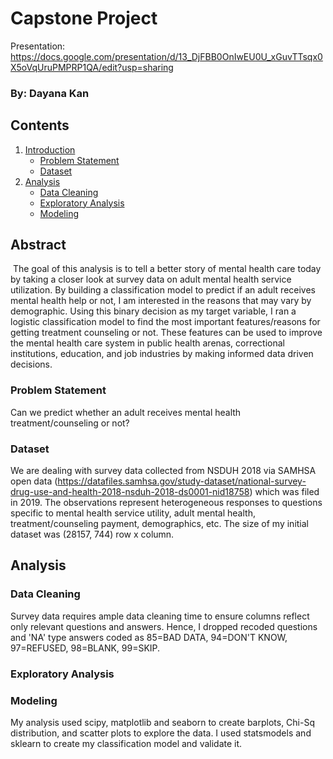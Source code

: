 # Capstone Project
Presentation: https://docs.google.com/presentation/d/13_DjFBB0OnIwEU0U_xGuvTTsqx0X5oVqUruPMPRP1QA/edit?usp=sharing
### By: Dayana Kan

## Contents
1. [Introduction](#introduction)
    - [Problem Statement](#problem_statement)
    - [Dataset](#dataset)
2. [Analysis](#analysis)
    - [Data Cleaning](#data_cleaning)
    - [Exploratory Analysis](#exploratory_analysis)
    - [Modeling](#modeling)
 ​   
## Abstract <a name="introduction"></a>
​
The goal of this analysis is to tell a better story of mental health care today by taking a closer look at survey data on adult mental health service utilization. By building a classification model to predict if an adult receives mental health help or not, I am interested in the reasons that may vary by demographic. Using this binary decision as my target variable, I ran a logistic classification model to find the most important features/reasons for getting treatment counseling or not. These features can be used to improve the mental health care system in public health arenas, correctional institutions, education, and job industries by making informed data driven decisions.
​
### Problem Statement <a name="problem_statement"></a>
Can we predict whether an adult receives mental health treatment/counseling or not? 
​
### Dataset <a name="dataset"></a>
We are dealing with survey data collected from NSDUH 2018 via SAMHSA open data (https://datafiles.samhsa.gov/study-dataset/national-survey-drug-use-and-health-2018-nsduh-2018-ds0001-nid18758) which was filed in 2019. The observations represent heterogeneous responses to questions specific to mental health service utility, adult mental health, treatment/counseling payment, demographics, etc. 
The size of my initial dataset was (28157, 744) row x column. 
​
## Analysis <a name="analysis"></a>

### Data Cleaning <a name="data_cleaning"></a>
Survey data requires ample data cleaning time to ensure columns reflect only relevant questions and answers. Hence, I dropped recoded questions and 'NA' type answers coded as 85=BAD DATA, 94=DON'T KNOW, 97=REFUSED, 98=BLANK, 99=SKIP. 
​
### Exploratory Analysis <a name="exploratory_analysis"></a>

### Modeling <a name="modeling"></a>
My analysis used scipy, matplotlib and seaborn to create barplots, Chi-Sq distribution, and scatter plots to explore the data. I used statsmodels and sklearn to create my classification model and validate it.
